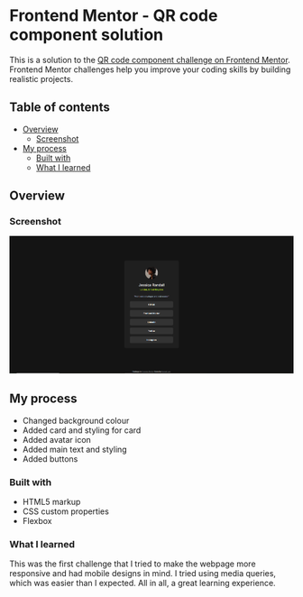 # Frontend Mentor - QR code component solution

This is a solution to the [QR code component challenge on Frontend Mentor](https://www.frontendmentor.io/challenges/social-links-profile-UG32l9m6dQ). Frontend Mentor challenges help you improve your coding skills by building realistic projects. 

## Table of contents

- [Overview](#overview)
  - [Screenshot](#screenshot)
- [My process](#my-process)
  - [Built with](#built-with)
  - [What I learned](#what-i-learned)


## Overview

### Screenshot

![](./screenshot.png)

## My process
- Changed background colour
- Added card and styling for card
- Added avatar icon
- Added main text and styling
- Added buttons

### Built with
- HTML5 markup
- CSS custom properties
- Flexbox

### What I learned

This was the first challenge that I tried to make the webpage more responsive and had mobile designs in mind. I tried using media queries, which was easier than I expected. All in all, a great learning experience.
